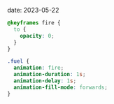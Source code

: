date: 2023-05-22

```css
@keyframes fire {
  to {
    opacity: 0;
  }
}

.fuel {
  animation: fire;
  animation-duration: 1s;
  animation-delay: 1s;
  animation-fill-mode: forwards;
}
```
